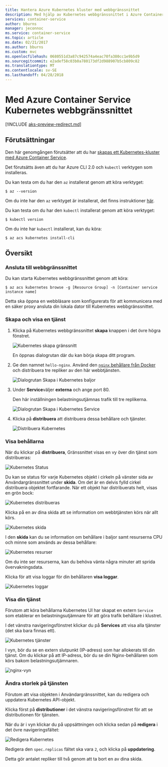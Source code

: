 ```yaml
---
title: Hantera Azure Kubernetes kluster med webbgränssnittet
description: Med hjälp av Kubernetes webbgränssnittet i Azure Container Service
services: container-service
author: bburns
manager: jeconnoc
ms.service: container-service
ms.topic: article
ms.date: 02/21/2017
ms.author: bburns
ms.custom: mvc
ms.openlocfilehash: 0680551d3a87c942574a4eac70fa380cc1e9b5d9
ms.sourcegitcommit: e2adef58c03b0a780173df2d988907b5cb809c82
ms.translationtype: MT
ms.contentlocale: sv-SE
ms.lasthandoff: 04/28/2018
---
```

# <a name="using-the-kubernetes-web-ui-with-azure-container-service"></a>Med Azure Container Service Kubernetes webbgränssnittet

[!INCLUDE [aks-preview-redirect.md](../../../includes/aks-preview-redirect.md)]

## <a name="prerequisites"></a>Förutsättningar
Den här genomgången förutsätter att du har [skapas ett Kubernetes-kluster med Azure Container Service](container-service-kubernetes-walkthrough.md).


Det förutsätts även att du har Azure CLI 2.0 och `kubectl` verktygen som installeras.

Du kan testa om du har den `az` installerat genom att köra verktyget:

```console
$ az --version
```

Om du inte har den `az` verktyget är installerat, det finns instruktioner [här](https://github.com/azure/azure-cli#installation).

Du kan testa om du har den `kubectl` installerat genom att köra verktyget:

```console
$ kubectl version
```

Om du inte har `kubectl` installerat, kan du köra:

```console
$ az acs kubernetes install-cli
```

## <a name="overview"></a>Översikt

### <a name="connect-to-the-web-ui"></a>Ansluta till webbgränssnittet
Du kan starta Kubernetes webbgränssnittet genom att köra:

```console
$ az acs kubernetes browse -g [Resource Group] -n [Container service instance name]
```

Detta ska öppna en webbläsare som konfigurerats för att kommunicera med en säker proxy ansluta din lokala dator till Kubernetes webbgränssnittet.

### <a name="create-and-expose-a-service"></a>Skapa och visa en tjänst
1. Klicka på Kubernetes webbgränssnittet **skapa** knappen i det övre högra fönstret.

    ![Kubernetes skapa gränssnitt](./media/container-service-kubernetes-ui/create.png)

    En öppnas dialogrutan där du kan börja skapa ditt program.

2. Ge den namnet `hello-nginx`. Använd den [ `nginx` behållare från Docker](https://hub.docker.com/_/nginx/) och distribuera tre repliker av den här webbtjänsten.

    ![Dialogrutan Skapa i Kubernetes baljor](./media/container-service-kubernetes-ui/nginx.png)

3. Under **Service**väljer **externa** och ange port 80.

    Den här inställningen belastningsutjämnas trafik till tre replikerna.

    ![Dialogrutan Skapa i Kubernetes Service](./media/container-service-kubernetes-ui/service.png)

4. Klicka på **distribuera** att distribuera dessa behållare och tjänster.

    ![Distribuera Kubernetes](./media/container-service-kubernetes-ui/deploy.png)

### <a name="view-your-containers"></a>Visa behållarna
När du klickar på **distribuera**, Gränssnittet visas en vy över din tjänst som distribueras:

![Kubernetes Status](./media/container-service-kubernetes-ui/status.png)

Du kan se status för varje Kubernetes objekt i cirkeln på vänster sida av Användargränssnittet under **skida**. Om det är en delvis fylld cirkel distribuera objektet fortfarande. När ett objekt har distribuerats helt, visas en grön bock:

![Kubernetes distribueras](./media/container-service-kubernetes-ui/deployed.png)

Klicka på en av dina skida att se information om webbtjänsten körs när allt körs.

![Kubernetes skida](./media/container-service-kubernetes-ui/pods.png)

I den **skida** kan du se information om behållare i baljor samt resurserna CPU och minne som används av dessa behållare:

![Kubernetes resurser](./media/container-service-kubernetes-ui/resources.png)

Om du inte ser resurserna, kan du behöva vänta några minuter att sprida övervakningsdata.

Klicka för att visa loggar för din behållaren **visa loggar**.

![Kubernetes loggar](./media/container-service-kubernetes-ui/logs.png)

### <a name="viewing-your-service"></a>Visa din tjänst
Förutom att köra behållarna Kubernetes UI har skapat en extern `Service` som etablerar en belastningsutjämnare för att göra trafik behållare i klustret.

I det vänstra navigeringsfönstret klickar du på **Services** att visa alla tjänster (det ska bara finnas ett).

![Kubernetes tjänster](./media/container-service-kubernetes-ui/service-deployed.png)

I vyn, bör du se en extern slutpunkt (IP-adress) som har allokerats till din tjänst.
Om du klickar på att IP-adress, bör du se din Nginx-behållaren som körs bakom belastningsutjämnaren.

![nginx-vyn](./media/container-service-kubernetes-ui/nginx-page.png)

### <a name="resizing-your-service"></a>Ändra storlek på tjänsten
Förutom att visa objekten i Användargränssnittet, kan du redigera och uppdatera Kubernetes API-objekt.

Klicka först på **distributioner** i det vänstra navigeringsfönstret för att se distributionen för tjänsten.

När du är i vyn klickar du på uppsättningen och klicka sedan på **redigera** i det övre navigeringsfältet:

![Redigera Kubernetes](./media/container-service-kubernetes-ui/edit.png)

Redigera den `spec.replicas` fältet ska vara `2`, och klicka på **uppdatering**.

Detta gör antalet repliker till två genom att ta bort en av dina skida.

 

